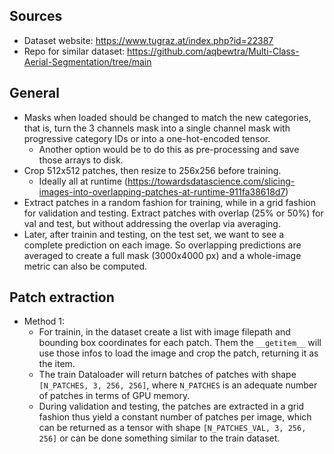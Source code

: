 ## Sources
- Dataset website: https://www.tugraz.at/index.php?id=22387
- Repo for similar dataset: https://github.com/aqbewtra/Multi-Class-Aerial-Segmentation/tree/main

## General
- Masks when loaded should be changed to match the new categories, that is, turn the 3 channels mask into a single channel mask with progressive category IDs or into a one-hot-encoded tensor.
    - Another option would be to do this as pre-processing and save those arrays to disk.
- Crop 512x512 patches, then resize to 256x256 before training.
    - Ideally all at runtime (https://towardsdatascience.com/slicing-images-into-overlapping-patches-at-runtime-911fa38618d7)
- Extract patches in a random fashion for training, while in a grid fashion for validation and testing. Extract patches with overlap (25% or 50%) for val and test, but without addressing the overlap via averaging.
- Later, after trainin and testing, on the test set, we want to see a complete prediction on each image. So overlapping predictions are averaged to create a full mask (3000x4000 px) and a whole-image metric can also be computed.

## Patch extraction
- Method 1:
    - For trainin, in the dataset create a list with image filepath and bounding box coordinates for each patch. Them the `__getitem__` will use those infos to load the image and crop the patch, returning it as the item.
    - The train Dataloader will return batches of patches with shape `[N_PATCHES, 3, 256, 256]`, where `N_PATCHES` is an adequate number of patches in terms of GPU memory.
    - During validation and testing, the patches are extracted in a grid fashion thus yield a constant number of patches per image, which can be returned as a tensor with shape `[N_PATCHES_VAL, 3, 256, 256]` or can be done something similar to the train dataset.